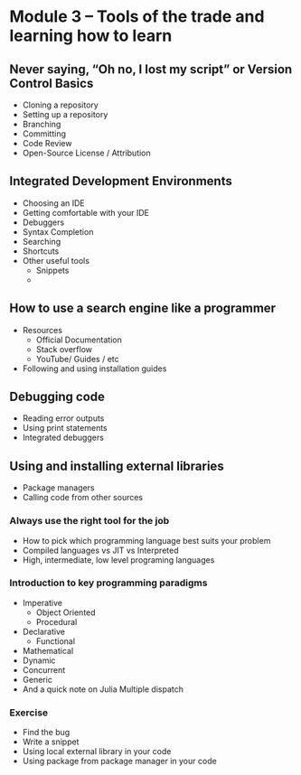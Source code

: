#	Module 3 – Tools of the trade and learning how to learn 

## 	Never saying, “Oh no, I lost my script” or Version Control Basics

- Cloning a repository 
- Setting up a repository 
- Branching 
- Committing 
- Code Review 
- Open-Source License / Attribution 

## Integrated Development Environments 
- Choosing an IDE
- Getting comfortable with your IDE
- Debuggers 
- Syntax Completion
- Searching
- Shortcuts
- Other useful tools 
    - Snippets
    - 
    
## 	How to use a search engine like a programmer 
-	Resources 
    -	Official Documentation 
    -	Stack overflow
    -	YouTube/ Guides / etc
-	Following and using installation guides 
##	Debugging code
-	Reading error outputs
-	Using print statements
-	Integrated debuggers 

##	Using and installing external libraries 
-	Package managers
-	Calling code from other sources

###	Always use the right tool for the job
-	How to pick which programming language best suits your problem
-	Compiled languages vs JIT vs Interpreted 
-	High, intermediate, low level programing languages
###  Introduction to key programming paradigms
-	Imperative
    -	Object Oriented
    -	Procedural
-	Declarative
    -	Functional
-	Mathematical
-	Dynamic
-	Concurrent
-	Generic
-	And a quick note on Julia Multiple dispatch
###	Exercise 
-	Find the bug 
-	Write a snippet 
-	Using local external library in your code
-	Using package from package manager in your code 
